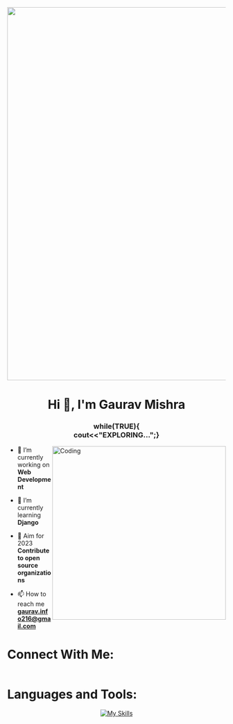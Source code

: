 <center><img width=860px height=auto src='https://magiccopy.xyz/assets/images/hadder.gif' alt=""></img></center>
<h1 align="center" class="font">Hi 👋, I'm Gaurav Mishra</h1>
<h3 align="center">while(TRUE){ <br> cout<<"EXPLORING...";}</h3>
<img align="right" alt="Coding" width="400" src="https://raw.githubusercontent.com/TheDudeThatCode/TheDudeThatCode/master/Assets/Developer.gif">

- 🔭 I’m currently working on **Web Development**

- 🌱 I’m currently learning **Django**

- 👯 Aim for 2023 **Contribute to open source organizations**

- 📫 How to reach me **gaurav.info216@gmail.com**

<h1 class="font">Connect With Me:</h1>
<p><a href="https://www.linkedin.com/in/gaurav-mishra-34b555248/"><img src="https://img.shields.io/badge/linkedin-%230077B5.svg?style=for-the-badge&amp;logo=linkedin" alt=""></a></p>

<h1 align="left" class="font">Languages and Tools:</h1>
<p align="center"><a href="https://skills.thijs.gg"><img src="https://skills.thijs.gg/icons?i=react,graphql,js,nodejs,expressjs,cpp,java,heroku,python,docker,html,django,mongodb,tailwindcss,bootstrap,css,materialui,mysql,ts,nextjs" alt="My Skills"></a></p>

